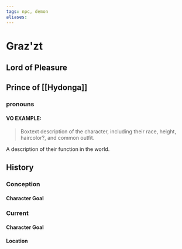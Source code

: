 ```yaml
---
tags: npc, demon
aliases:
---
```

# Graz'zt
## Lord of Pleasure
## Prince of [[Hydonga]]
### pronouns
#### VO EXAMPLE:

> Boxtext description of the character, including their race, height, haircolor?, and common outfit.

A description of their function in the world.

## History
### Conception
#### Character Goal
### Current
#### Character Goal
#### Location